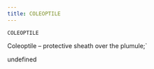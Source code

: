 ```yaml
---
title: COLEOPTILE
---
```

`COLEOPTILE`

Coleoptile – protective sheath over the plumule;`

undefined